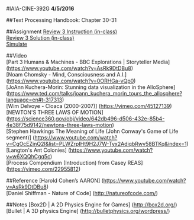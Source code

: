 #IAIA-CINE-392G
**4/5/2016**
  
##Text
Processing Handbook: Chapter 30-31 

##Assignment
[Review 3 Instruction (in-class)](../demo/Review3/Review3.md)  
[Review 3 Solution (in-class)](../demo/Review3/Review3.pde)  
[Simulate](../assignment/A8-Simulate.md)  

##Video  
[Part 3 Humans & Machines - BBC Explorations | Storyteller Media]  
(https://www.youtube.com/watch?v=AsRk9DtDBu8)  
[Noam Chomsky - Mind, Consciousness and A.I.]
(https://www.youtube.com/watch?v=0ORHGa-vQp0)  
[JoAnn Kuchera-Morin: Stunning data visualization in the AlloSphere]
(https://www.ted.com/talks/joann_kuchera_morin_tours_the_allosphere?language=en#t-317313)  
[Wim Delvoye - Cloaca (2000-2007)]
(https://vimeo.com/45127139)  
[NEWTON'S THREE LAWS OF MOTION]
(https://science360.gov/obj/video/642db496-d506-432e-85b4-4e38f75d9142/newtons-three-laws-motion)  
[Stephen Hawkings The Meaning of Life (John Conway's Game of Life segment)]
(https://www.youtube.com/watch?v=CgOcEZinQ2I&list=PLWZrpIHt9H2J7W-Tyx2AdiqbRwv58BTKq&index=1)  
[Langton's Ant Colonies]
(https://www.youtube.com/watch?v=w6XQQhCgq5c)  
[Process Compendium (Introduction) from Casey REAS]
(https://vimeo.com/22955812)  

##Reference
[Harold Cohen’s AARON]
(https://www.youtube.com/watch?v=AsRk9DtDBu8)  
[Daniel Shiffman -  Nature of Code]
(http://natureofcode.com/)  

##Notes
[Box2D | A 2D Physics Engine for Games]
(http://box2d.org/)  
[Bullet | A 3D physics Engine]
(http://bulletphysics.org/wordpress/)  


